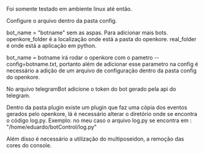 Foi somente testado em ambiente linux até então.

Configure o arquivo dentro da pasta config.

bot_name = "botname" sem as aspas. Para adicionar mais bots.
openkore_folder é a localização onde está a pasta do openkore.
real_folder é onde está a aplicação em python.

bot_name = botname irá rodar o openkore com o pametro --config=botname.txt, portanto além de adicionar esse parametro na config é necessário a adição de um arquivo de configuração dentro da pasta config do openkore.

No arquivo telegramBot adicione o token do bot gerado pela api do telegram.

Dentro da pasta plugin existe um plugin que faz uma cópia dos eventos gerados pelo openkore, lá é necessário alterar o diretório onde se encontra o código log.py. Exemplo: no meu caso o arquivo log.py se encontra em : "/home/eduardo/botControl/log.py"

Além disso é necessário a utilização do multiposeidon, a remoção das cores do console.


